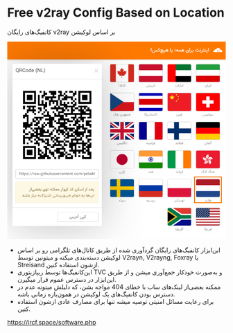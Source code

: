 # Free v2ray Config Based on Location
کانفیگ‌های رایگان v2ray بر اساس لوکیشن

![screenshot.jpg](screenshot.jpg)

* این‌ابزار کانفیگ‌های رایگان گردآوری شده از طریق کانال‌های تلگرامی رو بر اساس لوکیشن دسته‌بندی میکنه و میتونین توسط V2rayn, V2rayng, Foxray یا Streisand ازشون استفاده کنین.
* این‌کانفیگ‌ها توسط ریپازیتوری TVC و به‌صورت خودکار جمع‌آوری میشن و از طریق این‌ابزار در دسترس عموم قرار میگیرن.
* ممکنه بعضی‌از لینک‌های ساب با خطای 404 مواجه بشن، که دلیلش میتونه عدم در دسترس بودن کانفیگ‌های یک لوکیشن در همون‌بازه زمانی باشه.
* برای رعایت مسائل امنیتی توصیه میشه تنها برای مصارف عادی ازشون استفاده کنین.

https://ircf.space/software.php
